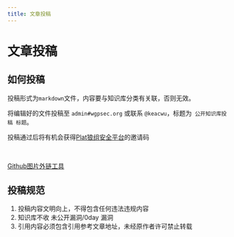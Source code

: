 ```yaml
---
title: 文章投稿
---
```

# 文章投稿

## 如何投稿

投稿形式为`markdown`文件，内容要与知识库分类有关联，否则无效。

将编辑好的文件投稿至 `admin#wgpsec.org` 或联系 `@keacwu`，标题为` 公开知识库投稿 标题`。

投稿通过后将有机会获得[Plat狼组安全平台](https://plat.wgpsec.org/)的邀请码 

<a-alert type="info" message="提示" description="markdown文件内的图片以外链形式插入或以压缩包形式打包" showIcon>
</a-alert>

<br>

[Github图片外链工具](https://img-upload.releases.wgpsec.org/)

## 投稿规范

1. 投稿内容文明向上，不得包含任何违法违规内容
2. 知识库不收 未公开漏洞/0day 漏洞
3. 引用内容必须包含引用参考文章地址，未经原作者许可禁止转载